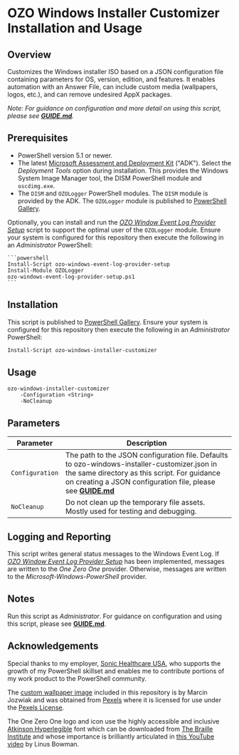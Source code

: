 # OZO Windows Installer Customizer Installation and Usage
## Overview
Customizes the Windows installer ISO based on a JSON configuration file containing parameters for OS, version, edition, and features. It enables automation with an Answer File, can include custom media (wallpapers, logos, etc.), and can remove undesired AppX packages.

_Note: For guidance on configuration and more detail on using this script, please see [**GUIDE.md**](GUIDE.md)._

## Prerequisites
* PowerShell version 5.1 or newer.
* The latest [Microsoft Assessment and Deployment Kit](https://docs.microsoft.com/en-us/windows-hardware/get-started/adk-install) ("ADK"). Select the _Deployment Tools_ option during installation. This provides the Windows System Image Manager tool, the DISM PowerShell module and `oscdimg.exe`.
* The `DISM` and `OZOLogger` PowerShell modules. The `DISM` module is provided by the ADK. The `OZOLogger` module is published to [PowerShell Gallery](https://learn.microsoft.com/en-us/powershell/scripting/gallery/overview?view=powershell-5.1).

Optionally, you can install and run the [_OZO Window Event Log Provider Setup_](https://github.com/onezeroone-dev/OZO-Windows-Event-Log-Provider-Setup/blob/main/README.md) script to support the optimal user of the `OZOLogger` module. Ensure your system is configured for this repository then execute the following in an _Administrator_ PowerShell:

    ```powershell
    Install-Script ozo-windows-event-log-provider-setup
    Install-Module OZOLogger
    ozo-windows-event-log-provider-setup.ps1
    ```

## Installation
This script is published to [PowerShell Gallery](https://learn.microsoft.com/en-us/powershell/scripting/gallery/overview?view=powershell-5.1). Ensure your system is configured for this repository then execute the following in an _Administrator_ PowerShell:

```powershell
Install-Script ozo-windows-installer-customizer
```

## Usage
```
ozo-windows-installer-customizer
    -Configuration <String>
    -NoCleanup
```

## Parameters
|Parameter|Description|
|---------|-----------|
|`Configuration`|The path to the JSON configuration file. Defaults to ozo-windows-installer-customizer.json in the same directory as this script. For guidance on creating a JSON configuration file, please see [**GUIDE.md**](GUIDE.md)|
|`NoCleanup`|Do not clean up the temporary file assets. Mostly used for testing and debugging.|

## Logging and Reporting
This script writes general status messages to the Windows Event Log. If [_OZO Window Event Log Provider Setup_](https://github.com/onezeroone-dev/OZO-Windows-Event-Log-Provider-Setup/blob/main/README.md) has been implemented, messages are written to the _One Zero One_ provider. Otherwise, messages are written to the _Microsoft-Windows-PowerShell_ provider.

## Notes
Run this script as _Administrator_. For guidance on configuration and using this script, please see [**GUIDE.md**](GUIDE.md).

## Acknowledgements
Special thanks to my employer, [Sonic Healthcare USA](https://sonichealthcareusa.com), who supports the growth of my PowerShell skillset and enables me to contribute portions of my work product to the PowerShell community.

The [custom wallpaper image](https://www.pexels.com/photo/abstract-wallpaper-13884938) included in this repository is by Marcin Jozwiak and was obtained from [Pexels](https://www.pexels.com) where it is licensed for use under the [Pexels License](https://www.pexels.com/license).

The One Zero One logo and icon use the highly accessible and inclusive [Atkinson Hyperlegible](https://en.wikipedia.org/wiki/Atkinson_Hyperlegible) font which can be downloaded from [The Braille Institute](https://brailleinstitute.org/freefont) and whose importance is brilliantly articulated in [this YouTube video](https://www.youtube.com/watch?v=wjE5eHLICzc) by Linus Bowman.
